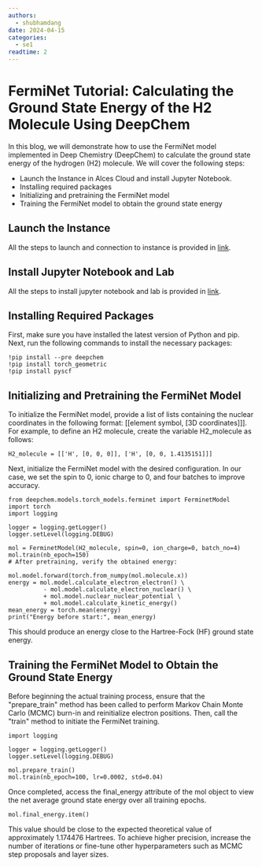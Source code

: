```yaml
---
authors:
  - shubhamdang
date: 2024-04-15
categories:
  - se1
readtime: 2
---
```


# FermiNet Tutorial: Calculating the Ground State Energy of the H2 Molecule Using DeepChem
In this blog, we will demonstrate how to use the FermiNet model implemented in Deep Chemistry (DeepChem) to calculate the ground state energy of the hydrogen (H2) molecule. We will cover the following steps:

- Launch the Instance in Alces Cloud and install Jupyter Notebook.
- Installing required packages
- Initializing and pretraining the FermiNet model
- Training the FermiNet model to obtain the ground state energy
<!-- more -->

## Launch the Instance  
All the steps to launch and connection to instance is provided in [link](../../docs/starter/instance.md).

## Install Jupyter Notebook and Lab
All the steps to install jupyter notebook and lab is provided in [link](./jupyter-lab-notebook.md).


## Installing Required Packages
First, make sure you have installed the latest version of Python and pip. Next, run the following commands to install the necessary packages:
```
!pip install --pre deepchem
!pip install torch_geometric
!pip install pyscf
```
## Initializing and Pretraining the FermiNet Model
To initialize the FermiNet model, provide a list of lists containing the nuclear coordinates in the following format: [[element symbol, [3D coordinates]]]. For example, to define an H2 molecule, create the variable H2_molecule as follows:
```
H2_molecule = [['H', [0, 0, 0]], ['H', [0, 0, 1.4135151]]]
```

Next, initialize the FermiNet model with the desired configuration. In our case, we set the spin to 0, ionic charge to 0, and four batches to improve accuracy.

```
from deepchem.models.torch_models.ferminet import FerminetModel
import torch
import logging

logger = logging.getLogger()
logger.setLevel(logging.DEBUG)

mol = FerminetModel(H2_molecule, spin=0, ion_charge=0, batch_no=4)
mol.train(nb_epoch=150)
# After pretraining, verify the obtained energy:

mol.model.forward(torch.from_numpy(mol.molecule.x))
energy = mol.model.calculate_electron_electron() \
          - mol.model.calculate_electron_nuclear() \
          + mol.model.nuclear_nuclear_potential \
          + mol.model.calculate_kinetic_energy()
mean_energy = torch.mean(energy)
print("Energy before start:", mean_energy)
```

This should produce an energy close to the Hartree-Fock (HF) ground state energy.

## Training the FermiNet Model to Obtain the Ground State Energy
Before beginning the actual training process, ensure that the "prepare_train" method has been called to perform Markov Chain Monte Carlo (MCMC) burn-in and reinitialize electron positions. Then, call the "train" method to initiate the FermiNet training.

```
import logging

logger = logging.getLogger()
logger.setLevel(logging.DEBUG)

mol.prepare_train()
mol.train(nb_epoch=100, lr=0.0002, std=0.04)
```

Once completed, access the final_energy attribute of the mol object to view the net average ground state energy over all training epochs.

```
mol.final_energy.item()
```

This value should be close to the expected theoretical value of approximately 1.174476 Hartrees. To achieve higher precision, increase the number of iterations or fine-tune other hyperparameters such as MCMC step proposals and layer sizes.
